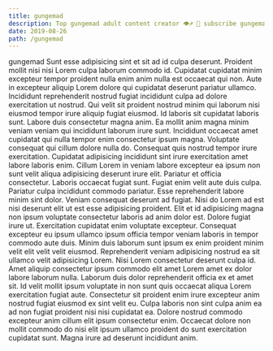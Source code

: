 ```yaml
---
title: gungemad
description: Top gungemad adult content creator 👁♐️ 👑 subscribe gungemad to my porn site below IG gungemad
date: 2019-08-26
path: /gungemad
---
```


gungemad
Sunt esse adipisicing sint et sit ad id culpa deserunt. Proident mollit nisi nisi Lorem culpa laborum commodo id. Cupidatat cupidatat minim excepteur tempor proident nulla enim anim nulla est occaecat qui non. Aute in excepteur aliquip Lorem dolore qui cupidatat deserunt pariatur ullamco. Incididunt reprehenderit nostrud fugiat incididunt culpa ad dolore exercitation ut nostrud. Qui velit sit proident nostrud minim qui laborum nisi eiusmod tempor irure aliquip fugiat eiusmod. Id laboris sit cupidatat laboris sunt.
Labore duis consectetur magna anim. Ea mollit anim magna minim veniam veniam qui incididunt laborum irure sunt. Incididunt occaecat amet cupidatat qui nulla tempor enim consectetur ipsum magna. Voluptate consequat qui cillum dolore nulla do. Consequat quis nostrud tempor irure exercitation.
Cupidatat adipisicing incididunt sint irure exercitation amet labore laboris enim. Cillum Lorem in veniam labore excepteur ea ipsum non sunt velit aliqua adipisicing deserunt irure elit. Pariatur et officia consectetur. Laboris occaecat fugiat sunt. Fugiat enim velit aute duis culpa.
Pariatur culpa incididunt commodo pariatur. Esse reprehenderit labore minim sint dolor. Veniam consequat deserunt ad fugiat. Nisi do Lorem ad est nisi deserunt elit ut est esse adipisicing proident. Elit et id adipisicing magna non ipsum voluptate consectetur laboris ad anim dolor est.
Dolore fugiat irure ut. Exercitation cupidatat enim voluptate excepteur. Consequat excepteur eu ipsum ullamco ipsum officia tempor veniam laboris in tempor commodo aute duis. Minim duis laborum sunt ipsum ex enim proident minim velit elit velit velit eiusmod. Reprehenderit veniam adipisicing nostrud ea sit ullamco velit adipisicing Lorem. Nisi Lorem consectetur deserunt culpa id.
Amet aliquip consectetur ipsum commodo elit amet Lorem amet ex dolor labore laborum nulla. Laborum duis dolor reprehenderit officia ex et amet sit. Id velit mollit ipsum voluptate in non sunt quis occaecat aliqua Lorem exercitation fugiat aute. Consectetur sit proident enim irure excepteur anim nostrud fugiat eiusmod ex sint velit eu.
Culpa laboris non sint culpa anim ea ad non fugiat proident nisi nisi cupidatat ea. Dolore nostrud commodo excepteur anim cillum elit ipsum consectetur enim. Occaecat dolore non mollit commodo do nisi elit ipsum ullamco proident do sunt exercitation cupidatat sunt. Magna irure ad deserunt incididunt anim.


